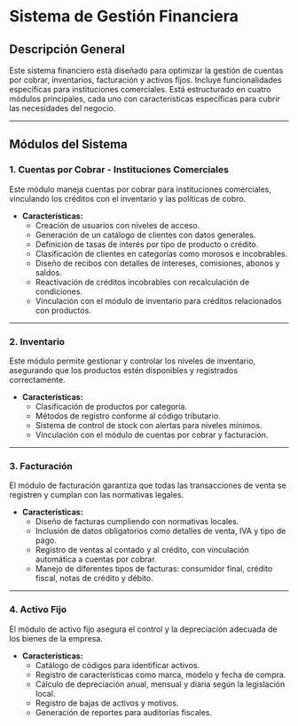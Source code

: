 # Sistema de Gestión Financiera

## Descripción General
Este sistema financiero está diseñado para optimizar la gestión de cuentas por cobrar, inventarios, facturación y activos fijos. Incluye funcionalidades específicas para instituciones comerciales. Está estructurado en cuatro módulos principales, cada uno con características específicas para cubrir las necesidades del negocio.

---

## Módulos del Sistema

### 1. **Cuentas por Cobrar - Instituciones Comerciales**
Este módulo maneja cuentas por cobrar para instituciones comerciales, vinculando los créditos con el inventario y las políticas de cobro.

- **Características:**
  - Creación de usuarios con niveles de acceso.
  - Generación de un catálogo de clientes con datos generales.
  - Definición de tasas de interés por tipo de producto o crédito.
  - Clasificación de clientes en categorías como morosos e incobrables.
  - Diseño de recibos con detalles de intereses, comisiones, abonos y saldos.
  - Reactivación de créditos incobrables con recalculación de condiciones.
  - Vinculación con el módulo de inventario para créditos relacionados con productos.

---

### 2. **Inventario**
Este módulo permite gestionar y controlar los niveles de inventario, asegurando que los productos estén disponibles y registrados correctamente.

- **Características:**
  - Clasificación de productos por categoría.
  - Métodos de registro conforme al código tributario.
  - Sistema de control de stock con alertas para niveles mínimos.
  - Vinculación con el módulo de cuentas por cobrar y facturación.

---

### 3. **Facturación**
El módulo de facturación garantiza que todas las transacciones de venta se registren y cumplan con las normativas legales.

- **Características:**
  - Diseño de facturas cumpliendo con normativas locales.
  - Inclusión de datos obligatorios como detalles de venta, IVA y tipo de pago.
  - Registro de ventas al contado y al crédito, con vinculación automática a cuentas por cobrar.
  - Manejo de diferentes tipos de facturas: consumidor final, crédito fiscal, notas de crédito y débito.

---

### 4. **Activo Fijo**
El módulo de activo fijo asegura el control y la depreciación adecuada de los bienes de la empresa.

- **Características:**
  - Catálogo de códigos para identificar activos.
  - Registro de características como marca, modelo y fecha de compra.
  - Cálculo de depreciación anual, mensual y diaria según la legislación local.
  - Registro de bajas de activos y motivos.
  - Generación de reportes para auditorías fiscales.
